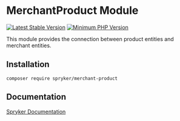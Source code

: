 # MerchantProduct Module
[![Latest Stable Version](https://poser.pugx.org/spryker/merchant-product/v/stable.svg)](https://packagist.org/packages/spryker/merchant-product)
[![Minimum PHP Version](https://img.shields.io/badge/php-%3E%3D%207.4-8892BF.svg)](https://php.net/)

This module provides the connection between product entities and merchant entities.

## Installation

```
composer require spryker/merchant-product
```

## Documentation

[Spryker Documentation](https://docs.spryker.com)
